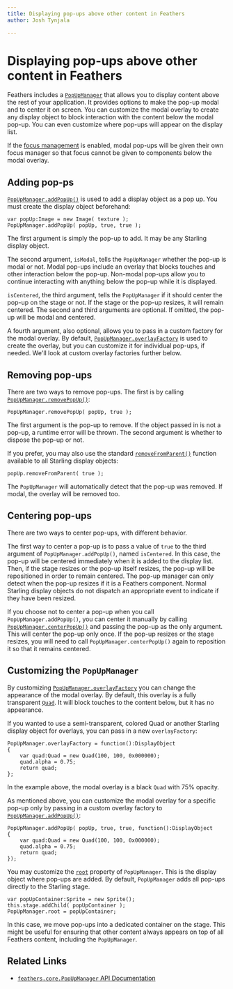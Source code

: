 ```yaml
---
title: Displaying pop-ups above other content in Feathers  
author: Josh Tynjala

---
```

# Displaying pop-ups above other content in Feathers

Feathers includes a [`PopUpManager`](../api-reference/feathers/core/PopUpManager.html) that allows you to display content above the rest of your application. It provides options to make the pop-up modal and to center it on screen. You can customize the modal overlay to create any display object to block interaction with the content below the modal pop-up. You can even customize where pop-ups will appear on the display list.

If the [focus management](focus.html) is enabled, modal pop-ups will be given their own focus manager so that focus cannot be given to components below the modal overlay.

## Adding pop-ps

[`PopUpManager.addPopUp()`](../api-reference/feathers/core/PopUpManager.html#addPopUp()) is used to add a display object as a pop up. You must create the display object beforehand:

``` code
var popUp:Image = new Image( texture );
PopUpManager.addPopUp( popUp, true, true );
```

The first argument is simply the pop-up to add. It may be any Starling display object.

The second argument, `isModal`, tells the `PopUpManager` whether the pop-up is modal or not. Modal pop-ups include an overlay that blocks touches and other interaction below the pop-up. Non-modal pop-ups allow you to continue interacting with anything below the pop-up while it is displayed.

`isCentered`, the third argument, tells the `PopUpManager` if it should center the pop-up on the stage or not. If the stage or the pop-up resizes, it will remain centered. The second and third arguments are optional. If omitted, the pop-up will be modal and centered.

A fourth argument, also optional, allows you to pass in a custom factory for the modal overlay. By default, [`PopUpManager.overlayFactory`](../api-reference/feathers/core/PopUpManager.html#overlayFactory) is used to create the overlay, but you can customize it for individual pop-ups, if needed. We'll look at custom overlay factories further below.

## Removing pop-ups

There are two ways to remove pop-ups. The first is by calling [`PopUpManager.removePopUp()`](../api-reference/feathers/core/PopUpManager.html#removePopUp()):

``` code
PopUpManager.removePopUp( popUp, true );
```

The first argument is the pop-up to remove. If the object passed in is not a pop-up, a runtime error will be thrown. The second argument is whether to dispose the pop-up or not.

If you prefer, you may also use the standard [`removeFromParent()`](http://doc.starling-framework.org/core/starling/display/DisplayObject.html#removeFromParent()) function available to all Starling display objects:

``` code
popUp.removeFromParent( true );
```

The `PopUpManager` will automatically detect that the pop-up was removed. If modal, the overlay will be removed too.

## Centering pop-ups

There are two ways to center pop-ups, with different behavior.

The first way to center a pop-up is to pass a value of `true` to the third argument of `PopUpManager.addPopUp()`, named `isCentered`. In this case, the pop-up will be centered immediately when it is added to the display list. Then, if the stage resizes or the pop-up itself resizes, the pop-up will be repositioned in order to remain centered. The pop-up manager can only detect when the pop-up resizes if it is a Feathers component. Normal Starling display objects do not dispatch an appropriate event to indicate if they have been resized.

If you choose not to center a pop-up when you call `PopUpManager.addPopUp()`, you can center it manually by calling [`PopUpManager.centerPopUp()`](../api-reference/feathers/core/PopUpManager.html#centerPopUp()) and passing the pop-up as the only argument. This will center the pop-up only once. If the pop-up resizes or the stage resizes, you will need to call `PopUpManager.centerPopUp()` again to reposition it so that it remains centered.

## Customizing the `PopUpManager`

By customizing [`PopUpManager.overlayFactory`](../api-reference/feathers/core/PopUpManager.html#overlayFactory) you can change the appearance of the modal overlay. By default, this overlay is a fully transparent [`Quad`](http://doc.starling-framework.org/core/starling/display/Quad.html). It will block touches to the content below, but it has no appearance.

If you wanted to use a semi-transparent, colored Quad or another Starling display object for overlays, you can pass in a new `overlayFactory`:

``` code
PopUpManager.overlayFactory = function():DisplayObject
{
    var quad:Quad = new Quad(100, 100, 0x000000);
    quad.alpha = 0.75;
    return quad;
};
```

In the example above, the modal overlay is a black `Quad` with 75% opacity.

As mentioned above, you can customize the modal overlay for a specific pop-up only by passing in a custom overlay factory to [`PopUpManager.addPopUp()`](../api-reference/feathers/core/PopUpManager.html#addPopUp()):

``` code
PopUpManager.addPopUp( popUp, true, true, function():DisplayObject
{
    var quad:Quad = new Quad(100, 100, 0x000000);
    quad.alpha = 0.75;
    return quad;
});
```

You may customize the [`root`](../api-reference/feathers/core/PopUpManager.html#root) property of `PopUpManager`. This is the display object where pop-ups are added. By default, `PopUpManager` adds all pop-ups directly to the Starling stage.

``` code
var popUpContainer:Sprite = new Sprite();
this.stage.addChild( popUpContainer );
PopUpManager.root = popUpContainer;
```

In this case, we move pop-ups into a dedicated container on the stage. This might be useful for ensuring that other content always appears on top of all Feathers content, including the `PopUpManager`.

## Related Links

-   [`feathers.core.PopUpManager` API Documentation](../api-reference/feathers/core/PopUpManager.html)